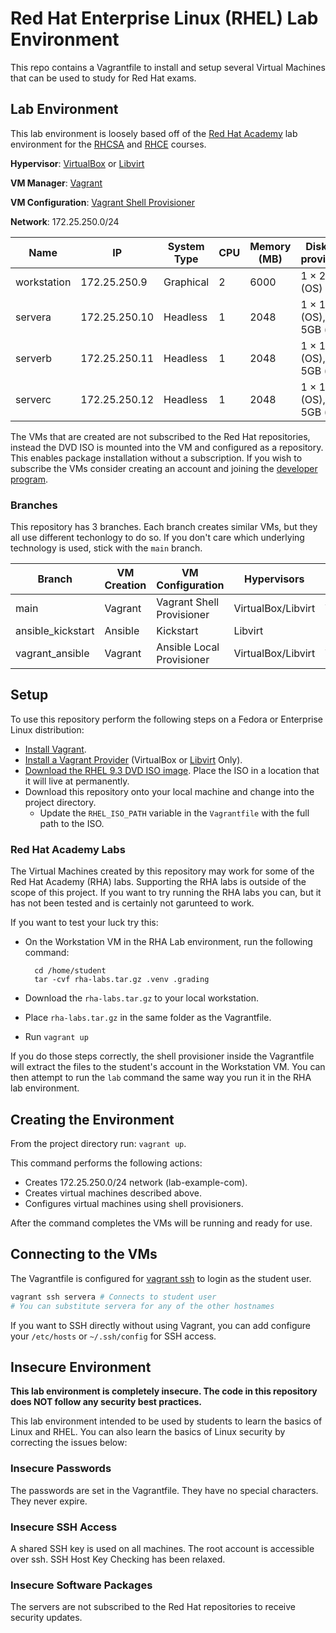 # Red Hat Enterprise Linux (RHEL) Lab Environment

This repo contains a Vagrantfile to install and setup several Virtual Machines that can be used to study for Red Hat exams.

## Lab Environment

This lab environment is loosely based off of the [Red Hat Academy](https://www.redhat.com/en/services/training/red-hat-academy) lab environment for the [RHCSA](https://www.redhat.com/en/services/certification/rhcsa) and [RHCE](https://www.redhat.com/en/services/certification/rhce) courses.

**Hypervisor**: [VirtualBox](https://www.virtualbox.org/) or [Libvirt](https://libvirt.org/) 

**VM Manager**: [Vagrant](https://developer.hashicorp.com/vagrant)

**VM Configuration**: [Vagrant Shell Provisioner](https://developer.hashicorp.com/vagrant/docs/provisioning/shell)

**Network**: 172.25.250.0/24

| Name        | IP              | System Type | CPU | Memory (MB) | Disks (this provisioned)                |
|-------------|-----------------|-------------|-----|-------------|-----------------------------------------|
| workstation | 172.25.250.9    | Graphical   | 2   | 6000        | 1 × 20GB (OS)                           |
| servera     | 172.25.250.10   | Headless    | 1   | 2048        | 1 × 10GB (OS), 3 × 5GB (blank)          |
| serverb     | 172.25.250.11   | Headless    | 1   | 2048        | 1 × 10GB (OS), 3 × 5GB (blank)          |
| serverc     | 172.25.250.12   | Headless    | 1   | 2048        | 1 × 10GB (OS), 3 × 5GB (blank)          |

The VMs that are created are not subscribed to the Red Hat repositories, instead the DVD ISO is mounted into the VM and configured as a repository. This enables package installation without a subscription. If you wish to subscribe the VMs consider creating an account and joining the [developer program](https://developers.redhat.com/articles/faqs-no-cost-red-hat-enterprise-linux).

### Branches

This repository has 3 branches. Each branch creates similar VMs, but they all use different techonlogy to do so. If you don't care which underlying technology is used, stick with the `main` branch.

| Branch            | VM Creation      | VM Configuration        | Hypervisors | Operating Systems |
| ----------------- | ---------------- | ----------------------- | --------------- | ---------------- |
| main              | Vagrant          | Vagrant Shell Provisioner | VirtualBox/Libvirt | Windows/Linux    |
| ansible_kickstart | Ansible          | Kickstart               | Libvirt         | Linux            |
| vagrant_ansible   | Vagrant          | Ansible Local Provisioner | VirtualBox/Libvirt | Windows/Linux    |


## Setup

To use this repository perform the following steps on a Fedora or Enterprise Linux distribution:

- [Install Vagrant](https://developer.hashicorp.com/vagrant/downloads).
- [Install a Vagrant Provider](https://developer.hashicorp.com/vagrant/docs/providers) (VirtualBox or [Libvirt](https://github.com/vagrant-libvirt/vagrant-libvirt) Only).
- [Download the RHEL 9.3 DVD ISO image](https://developers.redhat.com/products/rhel/download#exploreotherredhatproducts). Place the ISO in a location that it will live at permanently.
- Download this repository onto your local machine and change into the project directory.
    - Update the `RHEL_ISO_PATH` variable in the `Vagrantfile` with the full path to the ISO.

### Red Hat Academy Labs

The Virtual Machines created by this repository may work for some of the Red Hat Academy (RHA) labs. Supporting the RHA labs is outside of the scope of this project. If you want to try running the RHA labs you can, but it has not been tested and is certainly not garunteed to work.

If you want to test your luck try this:

- On the Workstation VM in the RHA Lab environment, run the following command: 

        cd /home/student
        tar -cvf rha-labs.tar.gz .venv .grading

- Download the `rha-labs.tar.gz` to your local workstation.
- Place `rha-labs.tar.gz` in the same folder as the Vagrantfile.
- Run `vagrant up`

If you do those steps correctly, the shell provisioner inside the Vagrantfile will extract the files to the student's account in the Workstation VM. You can then attempt to run the `lab` command the same way you run it in the RHA lab environment.

## Creating the Environment

From the project directory run: `vagrant up`.

This command performs the following actions:

- Creates 172.25.250.0/24 network (lab-example-com).
- Creates virtual machines described above.
- Configures virtual machines using shell provisioners.

After the command completes the VMs will be running and ready for use.

## Connecting to the VMs

The Vagrantfile is configured for [vagrant ssh](https://developer.hashicorp.com/vagrant/docs/cli/ssh) to login as the student user.

```sh
vagrant ssh servera # Connects to student user
# You can substitute servera for any of the other hostnames
```

If you want to SSH directly without using Vagrant, you can add configure your `/etc/hosts` or `~/.ssh/config` for SSH access.

## Insecure Environment

**This lab environment is completely insecure. The code in this repository does NOT follow any security best practices.**

This lab environment intended to be used by students to learn the basics of Linux and RHEL. You can also learn the basics of Linux security by correcting the issues below:

### Insecure Passwords

The passwords are set in the Vagrantfile. They have no special characters. They never expire.

### Insecure SSH Access

A shared SSH key is used on all machines. The root account is accessible over ssh. SSH Host Key Checking has been relaxed.

### Insecure Software Packages

The servers are not subscribed to the Red Hat repositories to receive security updates.

